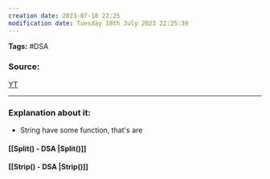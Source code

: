 ```yaml
---
creation date: 2023-07-18 22:25
modification date: Tuesday 18th July 2023 22:25:39
---
```


**Tags:** #DSA 

### Source:
[YT](https://www.youtube.com/watch?v=QyM6bq5JzmU)

--------------------------------------

### Explanation about it:

* String have some function, that's are

#### [[Split() - DSA |Split()]]

#### [[Strip() - DSA |Strip()]]




